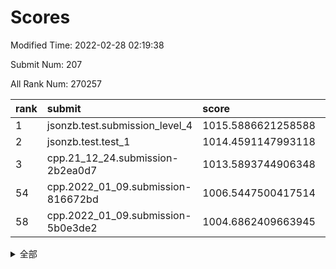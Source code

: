 # Scores

Modified Time: 2022-02-28 02:19:38

Submit Num: 207

All Rank Num: 270257

| rank |               submit               |       score        |       sigma        | pk_num |
| :--- | :--------------------------------- | :----------------- | :----------------- | :----- |
| 1    | jsonzb.test.submission_level_4     | 1015.5886621258588 | 0.833444746932411  | 5225   |
| 2    | jsonzb.test.test_1                 | 1014.4591147993118 | 0.8567664030671682 | 5224   |
| 3    | cpp.21_12_24.submission-2b2ea0d7   | 1013.5893744906348 | 0.8085875429676643 | 5221   |
| 54   | cpp.2022_01_09.submission-816672bd | 1006.5447500417514 | 0.7125658640585237 | 5227   |
| 58   | cpp.2022_01_09.submission-5b0e3de2 | 1004.6862409663945 | 0.7253508496856228 | 5223   |


<details>
<summary>全部</summary>

| rank |                 submit                 |       score        |       sigma        | pk_num |
| :--- | :------------------------------------- | :----------------- | :----------------- | :----- |
| 1    | jsonzb.test.submission_level_4         | 1015.5886621258588 | 0.833444746932411  | 5225   |
| 2    | jsonzb.test.test_1                     | 1014.4591147993118 | 0.8567664030671682 | 5224   |
| 3    | cpp.21_12_24.submission-2b2ea0d7       | 1013.5893744906348 | 0.8085875429676643 | 5221   |
| 4    | gobigger.level_3.submission_level_3_3  | 1011.4798395850744 | 0.7563326976470454 | 5222   |
| 5    | gobigger.level_3.submission_level_3_36 | 1011.2863424724949 | 0.7699454004972344 | 5219   |
| 6    | gobigger.level_3.submission_level_3_22 | 1011.164873609102  | 0.761750011571437  | 5225   |
| 7    | gobigger.level_3.submission_level_3_15 | 1011.0361087932497 | 0.7738174086289774 | 5223   |
| 8    | gobigger.level_3.submission_level_3_19 | 1011.029871392631  | 0.7602230414034968 | 5227   |
| 9    | gobigger.level_3.submission_level_3_45 | 1010.9356461159695 | 0.7685633911961565 | 5224   |
| 10   | gobigger.level_3.submission_level_3_27 | 1010.9226218524783 | 0.770282664688141  | 5220   |
| 11   | gobigger.level_3.submission_level_3_31 | 1010.884374064714  | 0.7884048112815253 | 5224   |
| 12   | gobigger.level_3.submission_level_3_5  | 1010.7359372070728 | 0.7519335008862081 | 5227   |
| 13   | gobigger.level_3.submission_level_3_47 | 1010.696156635582  | 0.7606312271409718 | 5221   |
| 14   | gobigger.level_3.submission_level_3_41 | 1010.6920214879691 | 0.76454250575977   | 5220   |
| 15   | gobigger.level_3.submission_level_3_18 | 1010.6056053126761 | 0.7851099943307078 | 5225   |
| 16   | gobigger.level_3.submission_level_3_42 | 1010.5719347930536 | 0.7504468626131205 | 5224   |
| 17   | gobigger.level_3.submission_level_3_12 | 1010.4974023462958 | 0.7703160165396865 | 5220   |
| 18   | gobigger.level_3.submission_level_3_0  | 1010.4665588559451 | 0.7345315795543169 | 5224   |
| 19   | gobigger.level_3.submission_level_3_34 | 1010.4087033306586 | 0.7407874905803641 | 5223   |
| 20   | gobigger.level_3.submission_level_3_40 | 1010.3986585909463 | 0.7750796775329849 | 5223   |
| 21   | gobigger.level_3.submission_level_3_38 | 1010.3970405439944 | 0.749948538149585  | 5223   |
| 22   | gobigger.level_3.submission_level_3_2  | 1010.3366618472219 | 0.7555948567113763 | 5223   |
| 23   | gobigger.level_3.submission_level_3_28 | 1010.2150816377995 | 0.757752927240822  | 5218   |
| 24   | gobigger.level_3.submission_level_3_26 | 1010.2057280425463 | 0.7552342202897068 | 5221   |
| 25   | gobigger.level_3.submission_level_3_7  | 1010.1461812957132 | 0.7514354590493975 | 5227   |
| 26   | gobigger.level_3.submission_level_3_4  | 1010.0240680384657 | 0.7598551545376421 | 5221   |
| 27   | gobigger.level_3.submission_level_3_10 | 1009.986934061322  | 0.752160886529702  | 5222   |
| 28   | gobigger.level_3.submission_level_3_25 | 1009.9860823434464 | 0.7718764355967337 | 5220   |
| 29   | gobigger.level_3.submission_level_3_6  | 1009.8815593513168 | 0.7543007802069133 | 5219   |
| 30   | gobigger.level_3.submission_level_3_39 | 1009.8304815967555 | 0.7471365707318044 | 5229   |
| 31   | gobigger.level_3.submission_level_3_14 | 1009.822782066963  | 0.777043581608511  | 5226   |
| 32   | gobigger.level_3.submission_level_3_49 | 1009.7346170610189 | 0.7558083455500505 | 5225   |
| 33   | gobigger.level_3.submission_level_3_30 | 1009.7085612597687 | 0.7395342779861754 | 5225   |
| 34   | gobigger.level_3.submission_level_3_37 | 1009.6734703080081 | 0.7471430095556074 | 5226   |
| 35   | gobigger.level_3.submission_level_3_48 | 1009.6526141964715 | 0.7564768708796529 | 5221   |
| 36   | gobigger.level_3.submission_level_3_8  | 1009.6369415414549 | 0.7563235025284349 | 5227   |
| 37   | gobigger.level_3.submission_level_3_29 | 1009.6240840451653 | 0.747713879366553  | 5219   |
| 38   | gobigger.level_3.submission_level_3_24 | 1009.6068166521749 | 0.7492017242116978 | 5220   |
| 39   | gobigger.level_3.submission_level_3_44 | 1009.5979219987968 | 0.7516760599969851 | 5226   |
| 40   | gobigger.level_3.submission_level_3_33 | 1009.5626761846448 | 0.7683179773754636 | 5221   |
| 41   | gobigger.level_3.submission_level_3_1  | 1009.4564814343402 | 0.7653355611491038 | 5223   |
| 42   | gobigger.level_3.submission_level_3_17 | 1009.3508032749521 | 0.7445561180907991 | 5222   |
| 43   | gobigger.level_3.submission_level_3_23 | 1009.2367814446342 | 0.7491076140161379 | 5223   |
| 44   | gobigger.level_3.submission_level_3_16 | 1009.2034714959253 | 0.7613258096124479 | 5224   |
| 45   | gobigger.level_3.submission_level_3_21 | 1009.120088015472  | 0.7557168056891936 | 5219   |
| 46   | gobigger.level_3.submission_level_3_46 | 1008.9945872473962 | 0.7457712195341829 | 5223   |
| 47   | gobigger.level_3.submission_level_3_43 | 1008.884832125173  | 0.749935207150944  | 5223   |
| 48   | gobigger.level_3.submission_level_3_35 | 1008.8232883036335 | 0.7440372499666841 | 5221   |
| 49   | gobigger.level_3.submission_level_3_32 | 1008.6814240544855 | 0.7505503760532918 | 5224   |
| 50   | gobigger.level_3.submission_level_3_20 | 1008.4000011753884 | 0.7293259639116916 | 5223   |
| 51   | gobigger.level_3.submission_level_3_11 | 1008.2272254903575 | 0.7238666739377738 | 5225   |
| 52   | gobigger.level_3.submission_level_3_9  | 1008.202311865717  | 0.7300228761906326 | 5222   |
| 53   | gobigger.level_3.submission_level_3_13 | 1008.0000606606953 | 0.7473743928313905 | 5220   |
| 54   | cpp.2022_01_09.submission-816672bd     | 1006.5447500417514 | 0.7125658640585237 | 5227   |
| 55   | gobigger.level_1.submission_level_1_17 | 1005.051489414836  | 0.7323966847127511 | 5215   |
| 56   | gobigger.level_1.submission_level_1_24 | 1004.8098065440324 | 0.7144832681515961 | 5223   |
| 57   | gobigger.level_1.submission_level_1_14 | 1004.7892202441399 | 0.721940497033715  | 5229   |
| 58   | cpp.2022_01_09.submission-5b0e3de2     | 1004.6862409663945 | 0.7253508496856228 | 5223   |
| 59   | gobigger.level_1.submission_level_1_11 | 1004.5953208616194 | 0.727885929654521  | 5225   |
| 60   | gobigger.level_1.submission_level_1_39 | 1004.3838611075719 | 0.7251048970353762 | 5218   |
| 61   | gobigger.level_1.submission_level_1_35 | 1004.3360857355965 | 0.7265634188912817 | 5217   |
| 62   | gobigger.level_1.submission_level_1_32 | 1004.3177387713295 | 0.7317069064810389 | 5219   |
| 63   | gobigger.level_1.submission_level_1_0  | 1004.1405497433532 | 0.7216230501907723 | 5221   |
| 64   | gobigger.level_1.submission_level_1_26 | 1003.98450118587   | 0.7090175284403973 | 5224   |
| 65   | gobigger.level_1.submission_level_1_30 | 1003.9826732454628 | 0.7193818800722532 | 5222   |
| 66   | gobigger.level_1.submission_level_1_45 | 1003.9567454184255 | 0.7172884931440129 | 5222   |
| 67   | gobigger.level_1.submission_level_1_13 | 1003.865325458687  | 0.7240504566071984 | 5226   |
| 68   | gobigger.level_1.submission_level_1_41 | 1003.8620301241001 | 0.7177856415603447 | 5222   |
| 69   | gobigger.level_1.submission_level_1_37 | 1003.8620142508697 | 0.7138049874906419 | 5227   |
| 70   | gobigger.level_1.submission_level_1_10 | 1003.8015725238412 | 0.7171114126132654 | 5221   |
| 71   | gobigger.level_1.submission_level_1_19 | 1003.7785596197693 | 0.73818126814786   | 5221   |
| 72   | gobigger.level_1.submission_level_1_47 | 1003.7081207014986 | 0.7151109397450706 | 5229   |
| 73   | gobigger.level_1.submission_level_1_48 | 1003.6876655349497 | 0.7130245701349486 | 5221   |
| 74   | gobigger.level_1.submission_level_1_40 | 1003.6832302991612 | 0.7241367929126473 | 5216   |
| 75   | gobigger.level_1.submission_level_1_8  | 1003.5936234807418 | 0.7208562532918887 | 5225   |
| 76   | gobigger.level_1.submission_level_1_42 | 1003.5312407309974 | 0.7155016047945877 | 5218   |
| 77   | gobigger.level_1.submission_level_1_38 | 1003.5259831777878 | 0.7163873429717147 | 5226   |
| 78   | gobigger.level_1.submission_level_1_49 | 1003.4083773422317 | 0.7198512006008859 | 5219   |
| 79   | gobigger.level_1.submission_level_1_27 | 1003.3923233612372 | 0.7078342548724493 | 5227   |
| 80   | gobigger.level_1.submission_level_1_3  | 1003.23376987138   | 0.7206500725515352 | 5224   |
| 81   | gobigger.level_1.submission_level_1_18 | 1003.1940882693173 | 0.7186612469058664 | 5228   |
| 82   | gobigger.level_1.submission_level_1_43 | 1003.187817854234  | 0.7326428371890404 | 5220   |
| 83   | gobigger.level_1.submission_level_1_28 | 1003.1453828132713 | 0.7263325768719752 | 5226   |
| 84   | gobigger.level_1.submission_level_1_5  | 1003.0717143464068 | 0.7182205323063366 | 5218   |
| 85   | gobigger.level_1.submission_level_1_15 | 1003.0610169888985 | 0.7266066934559372 | 5220   |
| 86   | gobigger.level_1.submission_level_1_44 | 1003.0591070716838 | 0.7226724274451621 | 5220   |
| 87   | gobigger.level_1.submission_level_1_1  | 1003.0437205462857 | 0.726046836159637  | 5226   |
| 88   | gobigger.level_1.submission_level_1_33 | 1002.992139268189  | 0.7057281965281769 | 5231   |
| 89   | gobigger.level_1.submission_level_1_25 | 1002.9568838448226 | 0.703163384252056  | 5222   |
| 90   | gobigger.level_1.submission_level_1_9  | 1002.9037449891244 | 0.7337012084038942 | 5225   |
| 91   | gobigger.level_1.submission_level_1_34 | 1002.873616930435  | 0.7131973600797187 | 5226   |
| 92   | gobigger.level_1.submission_level_1_31 | 1002.8412547288134 | 0.7219671085271174 | 5220   |
| 93   | gobigger.level_1.submission_level_1_12 | 1002.8062049581933 | 0.7179662586835149 | 5223   |
| 94   | gobigger.level_1.submission_level_1_29 | 1002.7401591558823 | 0.7200302550991193 | 5230   |
| 95   | gobigger.level_1.submission_level_1_16 | 1002.6974104767547 | 0.7118747396078213 | 5216   |
| 96   | gobigger.level_1.submission_level_1_7  | 1002.6120723602129 | 0.7159178232699277 | 5219   |
| 97   | gobigger.level_1.submission_level_1_2  | 1002.6091507631802 | 0.7199109607614667 | 5223   |
| 98   | gobigger.level_1.submission_level_1_22 | 1002.4610721194496 | 0.7146000261460801 | 5218   |
| 99   | gobigger.level_1.submission_level_1_36 | 1002.4165191710981 | 0.7119851773625221 | 5221   |
| 100  | gobigger.level_1.submission_level_1_46 | 1002.3700752897652 | 0.720413810382895  | 5224   |
| 101  | gobigger.level_1.submission_level_1_23 | 1002.3333771057851 | 0.7200638795019839 | 5225   |
| 102  | gobigger.level_1.submission_level_1_6  | 1002.3305314817953 | 0.7087158559389284 | 5218   |
| 103  | gobigger.level_1.submission_level_1_21 | 1002.2765180517379 | 0.71001137341563   | 5226   |
| 104  | gobigger.level_1.submission_level_1_4  | 1002.0641386649381 | 0.727578254707194  | 5224   |
| 105  | gobigger.level_1.submission_level_1_20 | 1001.8126023583196 | 0.7178745255784604 | 5222   |
| 106  | gobigger.random.submission_random_1    | 997.4052158543959  | 0.7069836877078626 | 5226   |
| 107  | gobigger.random.submission_random_45   | 997.1328401620881  | 0.7010596098777274 | 5217   |
| 108  | gobigger.random.submission_random_9    | 997.1327002344814  | 0.7239897735406129 | 5224   |
| 109  | gobigger.random.submission_random_5    | 996.9729498374195  | 0.7079472006437775 | 5222   |
| 110  | gobigger.random.submission_random_48   | 996.9586698635206  | 0.7096137926439929 | 5226   |
| 111  | gobigger.random.submission_random_18   | 996.8517359875079  | 0.7200648660760097 | 5222   |
| 112  | gobigger.random.submission_random_12   | 996.6258727194622  | 0.7185189104615831 | 5224   |
| 113  | gobigger.random.submission_random_20   | 996.5479806973308  | 0.7114095819921832 | 5220   |
| 114  | gobigger.random.submission_random_19   | 996.5134541165322  | 0.7199499404391511 | 5223   |
| 115  | gobigger.random.submission_random_23   | 996.4844357076059  | 0.7049010671828084 | 5220   |
| 116  | gobigger.random.submission_random_42   | 996.3500682592115  | 0.7064301362065115 | 5218   |
| 117  | gobigger.random.submission_random_28   | 996.2405002504765  | 0.7022987770625744 | 5217   |
| 118  | gobigger.random.submission_random_34   | 996.1807277196908  | 0.7204883083691729 | 5220   |
| 119  | gobigger.random.submission_random_47   | 996.1781237106064  | 0.701108836269575  | 5223   |
| 120  | gobigger.random.submission_random_17   | 996.1698585817173  | 0.7163616837811786 | 5227   |
| 121  | gobigger.random.submission_random_24   | 996.1595652409952  | 0.7058532492988102 | 5226   |
| 122  | gobigger.random.submission_random_35   | 996.1267170382961  | 0.7072323996865632 | 5224   |
| 123  | gobigger.random.submission_random_37   | 996.096629926882   | 0.707804519630985  | 5221   |
| 124  | gobigger.random.submission_random_4    | 996.0929382965904  | 0.7118636356321497 | 5220   |
| 125  | gobigger.random.submission_random_39   | 996.0763587676167  | 0.7028686727545311 | 5220   |
| 126  | gobigger.random.submission_random_3    | 996.0645838804795  | 0.6978050718633928 | 5225   |
| 127  | gobigger.random.submission_random_2    | 996.0308031919712  | 0.7137527432313671 | 5223   |
| 128  | gobigger.random.submission_random_27   | 995.9839532610303  | 0.696428236972067  | 5223   |
| 129  | gobigger.random.submission_random_32   | 995.9803654894973  | 0.7129892563104079 | 5224   |
| 130  | gobigger.random.submission_random_21   | 995.9770319361278  | 0.7068538912778629 | 5228   |
| 131  | gobigger.random.submission_random_40   | 995.9724997905199  | 0.7208931754140114 | 5225   |
| 132  | gobigger.random.submission_random_10   | 995.9503002745502  | 0.7206354345803904 | 5223   |
| 133  | gobigger.random.submission_random_25   | 995.7898638773623  | 0.7129112705521896 | 5223   |
| 134  | gobigger.random.submission_random_49   | 995.7288416110035  | 0.7079165193473604 | 5218   |
| 135  | gobigger.random.submission_random_13   | 995.726155057027   | 0.712656702679238  | 5219   |
| 136  | gobigger.random.submission_random_41   | 995.7178180304858  | 0.707371244362535  | 5220   |
| 137  | gobigger.random.submission_random_29   | 995.6637495209561  | 0.7196812083050456 | 5222   |
| 138  | gobigger.random.submission_random_0    | 995.6421393256632  | 0.6953391676007328 | 5217   |
| 139  | gobigger.random.submission_random_43   | 995.5849428138679  | 0.7049945697343994 | 5228   |
| 140  | gobigger.random.submission_random_44   | 995.560191218892   | 0.7127341930001327 | 5223   |
| 141  | gobigger.random.submission_random_30   | 995.4763329079173  | 0.7298477303959476 | 5227   |
| 142  | gobigger.random.submission_random_33   | 995.4670911905663  | 0.7063376648532551 | 5221   |
| 143  | gobigger.random.submission_random_38   | 995.4530562692033  | 0.7031697797575581 | 5220   |
| 144  | gobigger.random.submission_random_15   | 995.4250786544794  | 0.7222505663799079 | 5219   |
| 145  | gobigger.random.submission_random_8    | 995.3661068817499  | 0.713996561724282  | 5222   |
| 146  | gobigger.random.submission_random_11   | 995.2889969397011  | 0.7082869357169116 | 5222   |
| 147  | gobigger.random.submission_random_31   | 995.189176995312   | 0.7158162196367841 | 5224   |
| 148  | gobigger.random.submission_random_14   | 995.1380089108316  | 0.7262197509640648 | 5220   |
| 149  | gobigger.random.submission_random_6    | 995.0506621588218  | 0.721481057604948  | 5222   |
| 150  | gobigger.random.submission_random_46   | 995.0428798526993  | 0.7016499719751784 | 5221   |
| 151  | gobigger.random.submission_random_26   | 995.0317346006016  | 0.7154506735727371 | 5221   |
| 152  | gobigger.random.submission_random_7    | 994.8900985200976  | 0.7004594807110671 | 5221   |
| 153  | gobigger.random.submission_random_36   | 994.8729994119441  | 0.7157504570109813 | 5216   |
| 154  | gobigger.random.submission_random_16   | 994.8346351730115  | 0.711085782766619  | 5223   |
| 155  | gobigger.random.submission_random_22   | 994.6778950301144  | 0.7355321357242479 | 5219   |
| 156  | gobigger.level_2.submission_level_2_24 | 994.3363124384088  | 0.7431448149232267 | 5223   |
| 157  | gobigger.level_2.submission_level_2_37 | 993.787808644594   | 0.7244922709618772 | 5219   |
| 158  | gobigger.level_2.submission_level_2_19 | 993.7191844584314  | 0.7397790869233921 | 5225   |
| 159  | gobigger.level_2.submission_level_2_40 | 993.7055807819863  | 0.7224517866020752 | 5221   |
| 160  | gobigger.level_2.submission_level_2_48 | 993.6184213047111  | 0.7365429969997351 | 5225   |
| 161  | gobigger.level_2.submission_level_2_23 | 993.3804691006146  | 0.7305426279619084 | 5227   |
| 162  | gobigger.level_2.submission_level_2_13 | 993.2542589737228  | 0.7318224898391985 | 5221   |
| 163  | gobigger.level_2.submission_level_2_44 | 993.1563403344536  | 0.7509857757845703 | 5220   |
| 164  | gobigger.level_2.submission_level_2_11 | 992.9781629241581  | 0.7384830533377226 | 5222   |
| 165  | gobigger.level_2.submission_level_2_31 | 992.9317003927985  | 0.7402079320617707 | 5225   |
| 166  | gobigger.level_2.submission_level_2_12 | 992.9153011022975  | 0.7408164186709753 | 5222   |
| 167  | gobigger.level_2.submission_level_2_4  | 992.8895256394284  | 0.7531832411469518 | 5221   |
| 168  | gobigger.level_2.submission_level_2_27 | 992.770075472409   | 0.7369952778329963 | 5225   |
| 169  | gobigger.level_2.submission_level_2_21 | 992.6139748050173  | 0.7471621191459924 | 5221   |
| 170  | gobigger.level_2.submission_level_2_30 | 992.5964738670478  | 0.7312973955069633 | 5220   |
| 171  | gobigger.level_2.submission_level_2_36 | 992.4708918492312  | 0.7388557070100294 | 5219   |
| 172  | gobigger.level_2.submission_level_2_39 | 992.4687729553248  | 0.7496201038142993 | 5222   |
| 173  | gobigger.level_2.submission_level_2_33 | 992.4351781754217  | 0.7515626579529959 | 5218   |
| 174  | gobigger.level_2.submission_level_2_43 | 992.3049662237233  | 0.7323941825410618 | 5217   |
| 175  | gobigger.level_2.submission_level_2_34 | 992.269928647774   | 0.755199302989843  | 5227   |
| 176  | gobigger.level_2.submission_level_2_42 | 992.2532426040534  | 0.7288222026564856 | 5219   |
| 177  | gobigger.level_2.submission_level_2_41 | 992.2407096036429  | 0.7342318098107861 | 5224   |
| 178  | gobigger.level_2.submission_level_2_25 | 992.2272595576982  | 0.7391561328526599 | 5219   |
| 179  | gobigger.level_2.submission_level_2_0  | 992.1101977604577  | 0.7530776119179015 | 5222   |
| 180  | gobigger.level_2.submission_level_2_2  | 992.086058372126   | 0.7682295023285121 | 5221   |
| 181  | gobigger.level_2.submission_level_2_5  | 991.8488124917118  | 0.7563803497829172 | 5217   |
| 182  | gobigger.level_2.submission_level_2_38 | 991.8099051444445  | 0.7424932683818496 | 5221   |
| 183  | gobigger.level_2.submission_level_2_46 | 991.7978790618539  | 0.764485523834962  | 5223   |
| 184  | gobigger.level_2.submission_level_2_18 | 991.7811110683172  | 0.7350679808716805 | 5224   |
| 185  | gobigger.level_2.submission_level_2_49 | 991.7678013111498  | 0.7439043565210818 | 5219   |
| 186  | gobigger.level_2.submission_level_2_45 | 991.7356630913144  | 0.741152452208013  | 5215   |
| 187  | gobigger.level_2.submission_level_2_14 | 991.6227569837939  | 0.7467779064271146 | 5219   |
| 188  | gobigger.level_2.submission_level_2_35 | 991.6182040844976  | 0.7438642571093333 | 5223   |
| 189  | gobigger.level_2.submission_level_2_9  | 991.6145784251181  | 0.7562743212468958 | 5224   |
| 190  | gobigger.level_2.submission_level_2_1  | 991.6063593143385  | 0.7675981611082563 | 5218   |
| 191  | gobigger.level_2.submission_level_2_29 | 991.5777005045999  | 0.7451074285267484 | 5231   |
| 192  | gobigger.level_2.submission_level_2_8  | 991.5732530242522  | 0.742061391052465  | 5220   |
| 193  | gobigger.level_2.submission_level_2_20 | 991.5505184244695  | 0.7526168570044177 | 5222   |
| 194  | gobigger.level_2.submission_level_2_15 | 991.4855045699707  | 0.7454186738456575 | 5224   |
| 195  | gobigger.level_2.submission_level_2_22 | 991.4059347871986  | 0.7464949430004564 | 5225   |
| 196  | gobigger.level_2.submission_level_2_17 | 991.2662349322418  | 0.7520494554706728 | 5225   |
| 197  | gobigger.level_2.submission_level_2_26 | 991.2138294910582  | 0.7648810007746235 | 5222   |
| 198  | gobigger.level_2.submission_level_2_28 | 991.17036154547    | 0.7849300534186621 | 5223   |
| 199  | gobigger.level_2.submission_level_2_6  | 991.0434925063026  | 0.758368802684759  | 5229   |
| 200  | gobigger.level_2.submission_level_2_32 | 990.9573401823791  | 0.7592640216502282 | 5216   |
| 201  | gobigger.level_2.submission_level_2_16 | 990.8278834212072  | 0.7658511593218713 | 5222   |
| 202  | gobigger.level_2.submission_level_2_10 | 990.168881810365   | 0.760007718319805  | 5223   |
| 203  | gobigger.level_2.submission_level_2_7  | 990.0990019606944  | 0.755398684256227  | 5221   |
| 204  | gobigger.level_2.submission_level_2_3  | 989.8713461753221  | 0.775319101969188  | 5222   |
| 205  | gobigger.level_2.submission_level_2_47 | 988.9192412637378  | 0.7822678196491865 | 5224   |
| 206  | gobigger.none.submission_none_0        | 977.015807001749   | 1.31677702139326   | 5227   |
| 207  | gobigger.none.submission_none_1        | 974.9775063155391  | 1.5370453348818387 | 5218   |

</details>